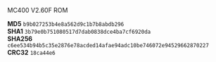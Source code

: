 MC400 V2.60F ROM

**MD5** ``b9b027253b4e8a562d9c1b7b8abdb296  ``  
**SHA1** ``3b79e0b751080517d7dab0838dce4ba7cf6920da  ``  
**SHA256** ``c6ee534b94b5c35e2876e78acded14afae94adc10be746072e94529662870227  ``  
**CRC32** ``18ca44e6  ``

